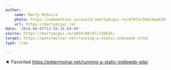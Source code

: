 ```yaml
---
author:
    name: Marty McGuire
    photo: https://webmention.io/avatar/martymcgui.re/4f9fac2b9e3ae62998c557418143efe288bca8170a119921a9c6bfeb0a1263a2.jpeg
    url: https://martymcgui.re/
date: '2018-08-07T13:56:16-04:00'
source: https://martymcgui.re/2018/08/07/135616/
target: https://petermolnar.net/running-a-static-indieweb-site/
type: like

---
```


★ Favorited <a class="u-like-of" href="https://petermolnar.net/running-a-static-indieweb-site/">https://petermolnar.net/running-a-static-indieweb-site/</a>